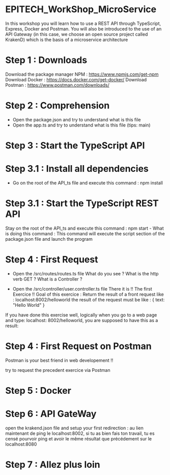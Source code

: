 # EPITECH_WorkShop_MicroService
In this workshop you will learn how to use a REST API through TypeScript, Express, Docker and Postman.
You will also be introduced to the use of an API Gateway (in this case, we choose an open source project called KrakenD) which is the basis of a microservice architecture



# Step 1 : Downloads

Download the package manager NPM : https://www.npmjs.com/get-npm
Download Docker : https://docs.docker.com/get-docker/
Download Postman : https://www.postman.com/downloads/

# Step 2 : Comprehension

- Open the package.json and try to understand what is this file
- Open the app.ts and try to understand what is this file (tips: main)

# Step 3 : Start the TypeScript API

  # Step 3.1 : Install all dependencies 

  - Go on the root of the API_ts file and execute this command : npm install

  # Step 3.1 : Start the TypeScript REST API

  Stay on the root of the API_ts and execute this command : npm start
    - What is doing this command : 
      This command will execute the script section of the package.json file and launch the program
    
# Step 4 : First Request

- Open the /src/routes/routes.ts file
What do you see ?
What is the http verb GET ?
What is a Controller ?

- Open the /src/controller/user.controller.ts file
There it is !! The first Exercice !!
Goal of this exercice : Return the result of a front request like : localhost:8002/helloworld
the result of the request must be like :
{
  text: "Hello World"
}

If you have done this exercise well, logically when you go to a web page and type: localhost: 8002/helloworld, you are supposed to have this as a result:



# Step 4 : First Request on Postman

Postman is your best friend in web developement !!

try to request the precedent exercice via Postman

# Step 5 : Docker


# Step 6 : API GateWay

open the krakend.json file and setup your first redirection : au lien maintenant de ping le localhost:8002, si tu as bien fais ton travail, tu es censé pourvoir ping et avoir le même résultat que précédement sur le localhost:8080

# Step 7 : Allez plus loin

